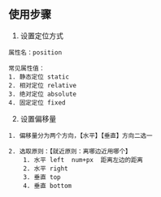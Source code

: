 ## 使用步骤
1. 设置定位方式
```
属性名：position

常见属性值：
1. 静态定位 static 
2. 相对定位 relative 
3. 绝对定位 absolute 
4. 固定定位 fixed

```

2. 设置偏移量
```
1. 偏移量分为两个方向，【水平】【垂直】方向二选一

2. 选取原则：【就近原则：离哪边近用哪个】
    1. 水平 left  num+px  距离左边的距离
    2. 水平 right
    3. 垂直 top
    4. 垂直 bottom
```
